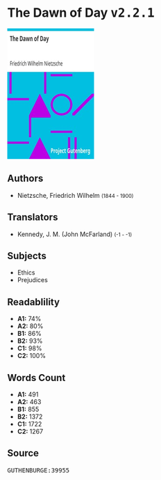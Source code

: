 # The Dawn of Day <kbd>v2.2.1</kbd>

![](./cover.medium.jpg "")

## Authors


 - Nietzsche, Friedrich Wilhelm <small>(1844 - 1900)</small>

## Translators


 - Kennedy, J. M. (John McFarland) <small>(-1 - -1)</small>

## Subjects


 - Ethics
 - Prejudices

## Readablility


 - **A1:** 74%
 - **A2:** 80%
 - **B1:** 86%
 - **B2:** 93%
 - **C1:** 98%
 - **C2:** 100%

## Words Count


 - **A1:** 491
 - **A2:** 463
 - **B1:** 855
 - **B2:** 1372
 - **C1:** 1722
 - **C2:** 1267

## Source


<kbd>GUTHENBURGE:39955</kbd>
